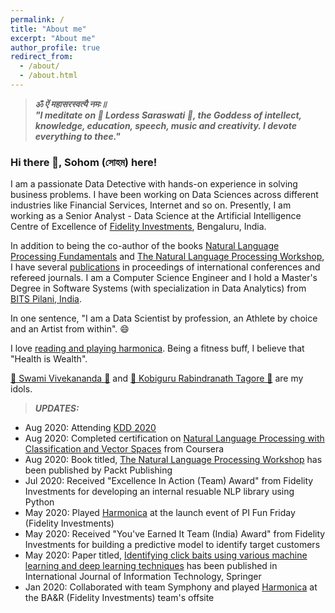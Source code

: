 ```yaml
---
permalink: /
title: "About me"
excerpt: "About me"
author_profile: true
redirect_from: 
  - /about/
  - /about.html
---
```

> **_ॐ ऐं महासरस्वत्यै नमः॥ <br> "I meditate on 🙏 Lordess Saraswati 🙏, the Goddess of intellect, knowledge, education, speech, music and creativity. I devote everything to thee."_**

### Hi there 👋, Sohom (সোহম) here!
I am a passionate Data Detective with hands-on experience in solving business problems. 
I have been working on Data Sciences across different industries like Financial Services, Internet and so on. Presently, I am working as a Senior Analyst - Data Science at the Artificial Intelligence Centre of Excellence of [Fidelity Investments](https://www.fidelity.com/), Bengaluru, India. 

In addition to being the co-author of the books [Natural Language Processing Fundamentals](https://www.packtpub.com/in/big-data-and-business-intelligence/natural-language-processing-fundamentals) and [The Natural Language Processing Workshop](https://www.packtpub.com/in/data/the-natural-language-processing-workshop-second-edition), I have several [publications](https://scholar.google.com/citations?user=7Jm4_McAAAAJ&hl=en) in proceedings of international conferences and refereed journals.
I am a Computer Science Engineer and I hold a Master's Degree in Software Systems (with specialization in Data Analytics) from [BITS Pilani, India](http://www.bits-pilani.ac.in/).

In one sentence, "I am a Data Scientist by profession, an Athlete by choice and an Artist from within". 😄

I love [reading and playing harmonica](https://www.youtube.com/channel/UCDFFMnTn71JcYqXO3IpRUsw). Being a fitness buff, I believe that "Health is Wealth".

[🙏 Swami Vivekananda 🙏](https://en.wikipedia.org/wiki/Swami_Vivekananda) and [🙏 Kobiguru Rabindranath Tagore 🙏](https://en.wikipedia.org/wiki/Rabindranath_Tagore) are my idols.

> **_UPDATES:_** 
  * Aug 2020: Attending [KDD 2020](https://www.kdd.org/kdd2020/)
  * Aug 2020: Completed certification on [Natural Language Processing with Classification and Vector Spaces](https://coursera.org/share/832fb751524733c2c720193501866465) from Coursera
  * Aug 2020: Book titled, [The Natural Language Processing Workshop](https://www.packtpub.com/in/data/the-natural-language-processing-workshop-second-edition) has been published by Packt Publishing
  * Jul 2020: Received "Excellence In Action (Team) Award" from Fidelity Investments for developing an internal resuable NLP library using Python
  * May 2020: Played [Harmonica](https://youtu.be/ajFlw7rnfkI) at the launch event of PI Fun Friday (Fidelity Investments)
  * May 2020: Received "You've Earned It Team (India) Award" from Fidelity Investments for building a predictive model to identify target customers
  * May 2020: Paper titled, [Identifying click baits using various machine learning and deep learning techniques](https://doi.org/10.1007/s41870-020-00473-1) has been published in International Journal of Information Technology, Springer
  * Jan 2020: Collaborated with team Symphony and played [Harmonica](https://www.youtube.com/watch?v=6pQG9bb1QaM) at the BA&R (Fidelity Investments) team's offsite
